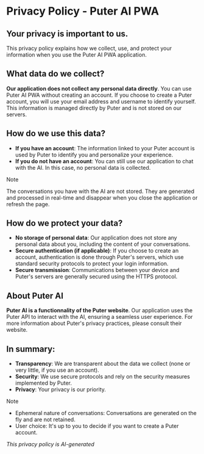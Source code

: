 # Privacy Policy - Puter AI PWA

## Your privacy is important to us.

This privacy policy explains how we collect, use, and protect your information when you use the Puter AI PWA application.   

## What data do we collect?
**Our application does not collect any personal data directly**. You can use Puter AI PWA without creating an account. If you choose to create a Puter account, you will use your email address and username to identify yourself. This information is managed directly by Puter and is not stored on our servers.

## How do we use this data?

* **If you have an account**: The information linked to your Puter account is used by Puter to identify you and personalize your experience.
* **If you do not have an account**: You can still use our application to chat with the AI. In this case, no personal data is collected.

> [!NOTE]
> The conversations you have with the AI are not stored. They are generated and processed in real-time and disappear when you close the application or refresh the page.

## How do we protect your data?
* **No storage of personal data**: Our application does not store any personal data about you, including the content of your conversations.
* **Secure authentication (if applicable)**: If you choose to create an account, authentication is done through Puter's servers, which use standard security protocols to protect your login information.
* **Secure transmission**: Communications between your device and Puter's servers are generally secured using the HTTPS protocol.

## About Puter AI
**Puter AI is a functionnality of the Puter website**. Our application uses the Puter API to interact with the AI, ensuring a seamless user experience. For more information about Puter's privacy practices, please consult their website.

## In summary:

* **Transparency**: We are transparent about the data we collect (none or very little, if you use an account).
* **Security**: We use secure protocols and rely on the security measures implemented by Puter.
* **Privacy**: Your privacy is our priority.

> [!NOTE]
> * Ephemeral nature of conversations: Conversations are generated on the fly and are not retained.
> * User choice: It's up to you to decide if you want to create a Puter account.


*This privacy policy is AI-generated*
